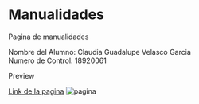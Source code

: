 # Manualidades
Pagina de manualidades

Nombre del Alumno: Claudia Guadalupe Velasco Garcia 
<br/>
Numero de Control: 18920061

Preview 

[Link de la pagina](https://manualidades-rocky.web.app)
![pagina](https://user-images.githubusercontent.com/75328646/138788903-b22603b0-31ed-4bb4-bf6a-21f1139e3b47.JPG)


